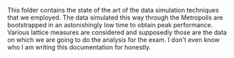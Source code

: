 This folder contains the state of the art of the data simulation techniques that we employed. The data simulated this way through the Metropolis are bootstrapped in an astonishingly low time to obtain peak performance.
Various lattice measures are considered and supposedly those are the data on which we are going to do the analysis for the exam.
I don't even know who I am writing this documentation for honestly.
